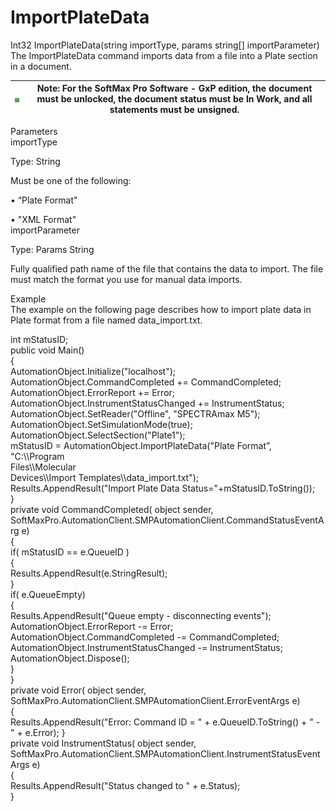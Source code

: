# ImportPlateData



Int32 ImportPlateData(string importType, params string\[] importParameter) The ImportPlateData command imports data from a file into a Plate section in a document.

| <img src="../../../../../.gitbook/assets/0 (17).png" alt="" data-size="original"> | Note: For the SoftMax Pro Software - GxP edition, the document must be unlocked, the document status must be In Work, and all statements must be unsigned. |
| --------------------------------------------------------------------------------- | ---------------------------------------------------------------------------------------------------------------------------------------------------------- |

Parameters\
importType

Type: String

Must be one of the following:

• “Plate Format"

• "XML Format"\
importParameter

Type: Params String

Fully qualified path name of the file that contains the data to import. The file must match the format you use for manual data imports.

Example\
The example on the following page describes how to import plate data in Plate format from a file named data\_import.txt.

int mStatusID;\
public void Main()\
{\
AutomationObject.Initialize("localhost");\
AutomationObject.CommandCompleted += CommandCompleted;\
AutomationObject.ErrorReport += Error;\
AutomationObject.InstrumentStatusChanged += InstrumentStatus;\
AutomationObject.SetReader("Offline", "SPECTRAmax M5");\
AutomationObject.SetSimulationMode(true);\
AutomationObject.SelectSection("Plate1");\
mStatusID = AutomationObject.ImportPlateData("Plate Format”, "C:\\\Program\
Files\\\Molecular\
Devices\\\Import Templates\\\data\_import.txt");\
Results.AppendResult("Import Plate Data Status="+mStatusID.ToString());\
}\
private void CommandCompleted( object sender,\
SoftMaxPro.AutomationClient.SMPAutomationClient.CommandStatusEventArg e)\
{\
if( mStatusID == e.QueueID )\
{\
Results.AppendResult(e.StringResult);\
}\
if( e.QueueEmpty)\
{\
Results.AppendResult("Queue empty - disconnecting events");\
AutomationObject.ErrorReport -= Error;\
AutomationObject.CommandCompleted -= CommandCompleted;\
AutomationObject.InstrumentStatusChanged -= InstrumentStatus;\
AutomationObject.Dispose();\
}\
}\
private void Error( object sender,\
SoftMaxPro.AutomationClient.SMPAutomationClient.ErrorEventArgs e)\
{\
Results.AppendResult("Error: Command ID = " + e.QueueID.ToString() + " - " + e.Error); }\
private void InstrumentStatus( object sender,\
SoftMaxPro.AutomationClient.SMPAutomationClient.InstrumentStatusEventArgs e)\
{\
Results.AppendResult("Status changed to " + e.Status);\
}
